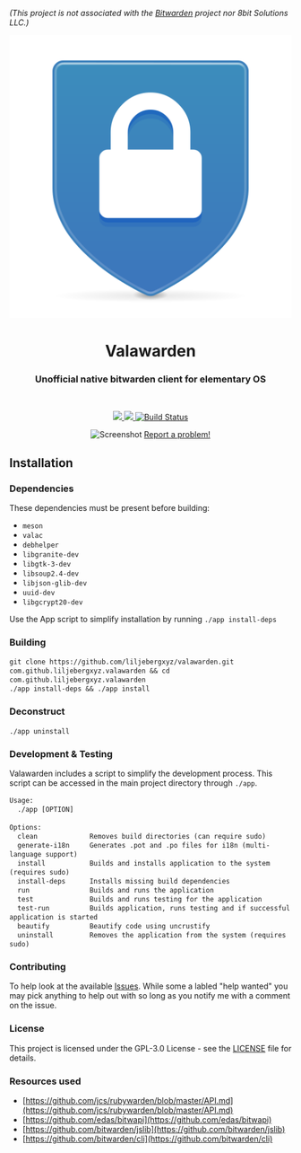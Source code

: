 *(This project is not associated with the [Bitwarden](https://bitwarden.com/) project nor 8bit Solutions LLC.)*

![Icon](data/images/com.github.liljebergxyz.valawarden.png)

<div align="center">
  <h1 align="center">Valawarden</h1>
  <h3 align="center">Unofficial native bitwarden client for elementary OS</h3>
</div>

<br/>

<!--<p align="center">
    <a href="https://appcenter.elementary.io/com.github.liljebergxyz.valawarden">
        <img src="https://appcenter.elementary.io/badge.svg">
    </a>
</p>-->

<p align="center">
  <a href="https://github.com/liljebergxyz/valawarden/blob/master/LICENSE">
    <img src="https://img.shields.io/badge/License-GPL--3.0-blue.svg">
  </a>
  <a href="https://github.com/liljebergxyz/valawarden/releases">
    <img src="https://img.shields.io/badge/Release-v%200.1.0-orange.svg">
  </a>
  <a href="https://travis-ci.com/LiljebergXYZ/valawarden">
    <img src="https://travis-ci.com/LiljebergXYZ/valawarden.svg?branch=develop" alt="Build Status">
  </a>
</p>

<p align="center">
  <img src="https://github.com/LiljebergXYZ/valawarden/raw/develop/data/images/screenshot.png" alt="Screenshot" />
  <a href="https://github.com/liljebergxyz/valawarden/issues/new"> Report a problem! </a>
</p>

## Installation

### Dependencies
These dependencies must be present before building:
- `meson`
- `valac`
- `debhelper`
- `libgranite-dev`
- `libgtk-3-dev`
- `libsoup2.4-dev`
- `libjson-glib-dev`
- `uuid-dev`
- `libgcrypt20-dev`


Use the App script to simplify installation by running `./app install-deps`

 ### Building

```
git clone https://github.com/liljebergxyz/valawarden.git com.github.liljebergxyz.valawarden && cd com.github.liljebergxyz.valawarden
./app install-deps && ./app install
```

### Deconstruct

```
./app uninstall
```

### Development & Testing

Valawarden includes a script to simplify the development process. This script can be accessed in the main project directory through `./app`.

```
Usage:
  ./app [OPTION]

Options:
  clean             Removes build directories (can require sudo)
  generate-i18n     Generates .pot and .po files for i18n (multi-language support)
  install           Builds and installs application to the system (requires sudo)
  install-deps      Installs missing build dependencies
  run               Builds and runs the application
  test              Builds and runs testing for the application
  test-run          Builds application, runs testing and if successful application is started
  beautify          Beautify code using uncrustify
  uninstall         Removes the application from the system (requires sudo)
```

### Contributing

To help look at the available [Issues](https://github.com/LiljebergXYZ/valawarden/issues). While some a labled "help wanted" you may pick anything to help out with so long as you notify me with a comment on the issue.


### License

This project is licensed under the GPL-3.0 License - see the [LICENSE](LICENSE.md) file for details.

### Resources used

* [https://github.com/jcs/rubywarden/blob/master/API.md](https://github.com/jcs/rubywarden/blob/master/API.md)
* [https://github.com/edas/bitwapi](https://github.com/edas/bitwapi)
* [https://github.com/bitwarden/jslib](https://github.com/bitwarden/jslib)
* [https://github.com/bitwarden/cli](https://github.com/bitwarden/cli)
